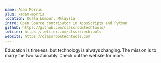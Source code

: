 ```yaml
---
name: Adam Morris
slug: /adam-morris
location: Kuala Lumpur, Malaysia
intro: Open Source contributor in AppsScripts and Python
github: https://github.com/classroomtechtools/
twitter: https://twitter.com/clssrmtechtools
website: https://classroomtechtools.com
---
```


Education is timeless, but technology is always changing. The mission is to marry the two sustainably. Check out the website for more.
